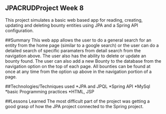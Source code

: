 ## JPACRUDProject Week 8
This project simulates a basic web based app for reading, creating, updating and
deleting bounty entities using JPA and a Spring API configuration.

##Summary
This web app allows the user to do a general search for an entity from the home page
(similar to a google search) or the user can do a detailed search of specific paramaters
from detail search from the navigation above. The user also has the ability to delete or update
an bounty found. The user can also add a new Bounty to the database from the navigation option
on the top of each page. All bounties can be found at once at any time from the option up above
in the navigation portion of a page.

##Technologies/Techniques used
*JPA and JPQL
*Spring API
*MySql
*basic Programming practices
*HTML, JSP


##Lessons Learned
The most difficult part of the project was getting a good grasp of how the JPA project
connected to the Spring project.
